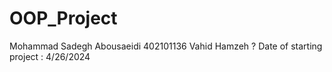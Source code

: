 # OOP_Project
Mohammad Sadegh Abousaeidi 402101136
Vahid Hamzeh ?
Date of starting project : 4/26/2024
